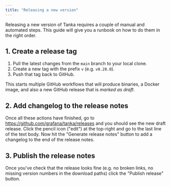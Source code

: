 ```yaml
---
title: "Releasing a new version"
---
```


Releasing a new version of Tanka requires a couple of manual and automated steps.
This guide will give you a runbook on how to do them in the right order.

## 1. Create a release tag

1. Pull the latest changes from the `main` branch to your local clone.
1. Create a new tag with the prefix `v` (e.g. `v0.28.0`).
1. Push that tag back to GitHub.

This starts multiple GitHub workflows that will produce binaries, a Docker image, and also a new GitHub release that is *marked as draft*.

## 2. Add changelog to the release notes

Once all these actions have finished, go to <https://github.com/grafana/tanka/releases> and you should see the new draft release.
Click the pencil icon ("edit") at the top-right and go to the last line of the text body.
Now hit the "Generate release notes" button to add a changelog to the end of the release notes.

## 3. Publish the release notes

Once you've check that the release looks fine (e.g. no broken links, no missing version numbers in the download paths) click the "Publish release" button.
